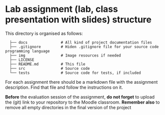 # Lab assignment (lab, class presentation with slides) structure

This directory is organised as follows:
 ```     
   ├── docs               # All kind of project documentation files
   ├── .gitignore         # Hiden .gitignore file for your source code programming language
   ├── img                # Image resources if needed
   ├── LICENSE
   ├── README.md          # This file
   ├── src                # Source code
   └── tests              # Source code for tests, if included
```
For each assignment there should be a markdown file with the assignment description.
Find that file and follow the instructions on it.

**Before** the evaluation session of the assignment, **do not forget** to upload the (git) link to your repository to the Moodle classroom.
**Remember also** to remove all empty directories in the final version of the project
